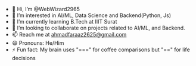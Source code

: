 - 👋 Hi, I’m @WebWizard2965
- 👀 I’m interested in AI/ML, Data Science and Backend(Python, Js)
- 🌱 I’m currently learning B.Tech at IIIT Surat
- 💞️ I’m looking to collaborate on projects related to AI/ML, and Backend.
- 📫 Reach me at ahmadfaraaz2625@gmail.com
- 😄 Pronouns: He/Him
- ⚡ Fun fact: My brain uses "===" for coffee comparisons but "==" for life decisions

<!---
WebWizard2965/WebWizard2965 is a ✨ special ✨ repository because its `README.md` (this file) appears on your GitHub profile.
You can click the Preview link to take a look at your changes.
--->
